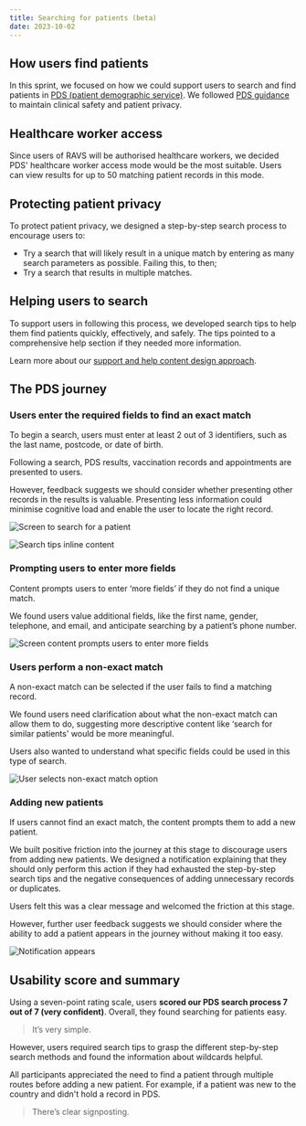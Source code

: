 ```yaml
---
title: Searching for patients (beta)
date: 2023-10-02
---
```


## How users find patients

In this sprint, we focused on how we could support users to search and find patients in [PDS (patient demographic service)](https://digital.nhs.uk/services/personal-demographics-service). We followed [PDS guidance](https://digital.nhs.uk/developer/api-catalogue/personal-demographics-service-fhir#get-/Patient) to maintain clinical safety and patient privacy.

## Healthcare worker access

Since users of RAVS will be authorised healthcare workers, we decided PDS' healthcare worker access mode would be the most suitable. Users can view results for up to 50 matching patient records in this mode.

## Protecting patient privacy

To protect patient privacy, we designed a step-by-step search process to encourage users to:

- Try a search that will likely result in a unique match by entering as many search parameters as possible. Failing this, to then;
- Try a search that results in multiple matches.

## Helping users to search

To support users in following this process, we developed search tips to help them find patients quickly, effectively, and safely. The tips pointed to a comprehensive help section if they needed more information.

Learn more about our [support and help content design approach](/record-a-vaccination/2023/10/editing-records-support-and-help-content-beta).

## The PDS journey

### Users enter the required fields to find an exact match

To begin a search, users must enter at least 2 out of 3 identifiers, such as the last name, postcode, or date of birth.

Following a search, PDS results, vaccination records and appointments are presented to users.

However, feedback suggests we should consider whether presenting other records in the results is valuable. Presenting less information could minimise cognitive load and enable the user to locate the right record.

![Screen to search for a patient](8og98j9irt0jji0kgt43hxzedwtb.png)

![Search tips inline content](lmceerk77fh7dvqpkmoumd58ysff.png 'Inline content outlines step-by-step tips for searching for patients')

### Prompting users to enter more fields

Content prompts users to enter ‘more fields’ if they do not find a unique match.

We found users value additional fields, like the first name, gender, telephone, and email, and anticipate searching by a patient’s phone number.

![Screen content prompts users to enter more fields](otnavcz7dpzecdedsssa7hpga8kb.png)

### Users perform a non-exact match

A non-exact match can be selected if the user fails to find a matching record.

We found users need clarification about what the non-exact match can allow them to do, suggesting more descriptive content like ‘search for similar patients' would be more meaningful.

Users also wanted to understand what specific fields could be used in this type of search.

![User selects non-exact match option](pz5mytbswx6busaeduye68tl1tj4.png)

### Adding new patients

If users cannot find an exact match, the content prompts them to add a new patient.

We built positive friction into the journey at this stage to discourage users from adding new patients. We designed a notification explaining that they should only perform this action if they had exhausted the step-by-step search tips and the negative consequences of adding unnecessary records or duplicates.

Users felt this was a clear message and welcomed the friction at this stage.

However, further user feedback suggests we should consider where the ability to add a patient appears in the journey without making it too easy.

![Notification appears](a2zf1lebwlryn6lnc4gj7x31ip4t.png)

## Usability score and summary

Using a seven-point rating scale, users **scored our PDS search process 7 out of 7 (very confident)**. Overall, they found searching for patients easy.

> It’s very simple.

However, users required search tips to grasp the different step-by-step search methods and found the information about wildcards helpful.

All participants appreciated the need to find a patient through multiple routes before adding a new patient. For example, if a patient was new to the country and didn't hold a record in PDS.

> There’s clear signposting.
